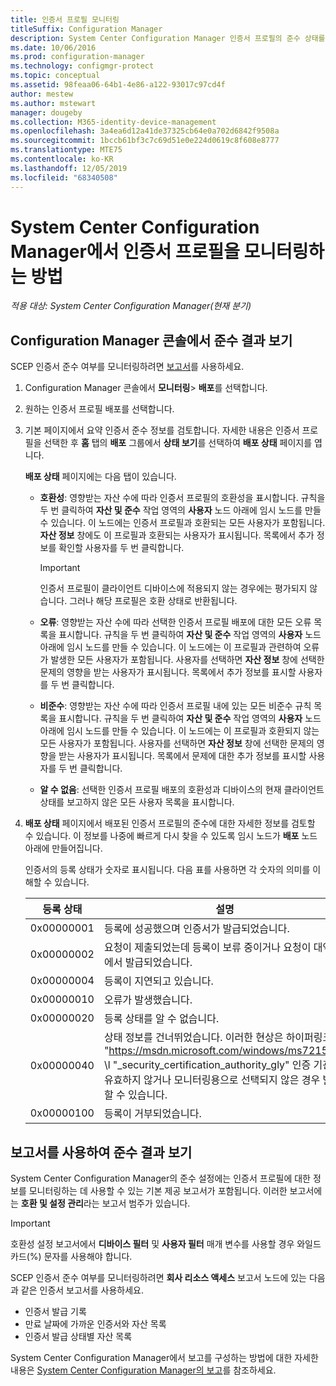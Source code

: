 ```yaml
---
title: 인증서 프로필 모니터링
titleSuffix: Configuration Manager
description: System Center Configuration Manager 인증서 프로필의 준수 상태를 모니터링하는 방법을 알아봅니다.
ms.date: 10/06/2016
ms.prod: configuration-manager
ms.technology: configmgr-protect
ms.topic: conceptual
ms.assetid: 98feaa06-64b1-4e86-a122-93017c97cd4f
author: mestew
ms.author: mstewart
manager: dougeby
ms.collection: M365-identity-device-management
ms.openlocfilehash: 3a4ea6d12a41de37325cb64e0a702d6842f9508a
ms.sourcegitcommit: 1bccb61bf3c7c69d51e0e224d0619c8f608e8777
ms.translationtype: MTE75
ms.contentlocale: ko-KR
ms.lasthandoff: 12/05/2019
ms.locfileid: "68340508"
---
```

# <a name="how-to-monitor-certificate-profiles-in-system-center-configuration-manager"></a>System Center Configuration Manager에서 인증서 프로필을 모니터링하는 방법

*적용 대상: System Center Configuration Manager(현재 분기)*


##  <a name="view-compliance-results-in-the-configuration-manager-console"></a>Configuration Manager 콘솔에서 준수 결과 보기  

SCEP 인증서 준수 여부를 모니터링하려면 [보고서](#view-compliance-results-by-using-reports)를 사용하세요. 

1. Configuration Manager 콘솔에서 **모니터링**>  **배포**를 선택합니다.  

2. 원하는 인증서 프로필 배포를 선택합니다.  

3. 기본 페이지에서 요약 인증서 준수 정보를 검토합니다. 자세한 내용은 인증서 프로필을 선택한 후 **홈** 탭의 **배포** 그룹에서 **상태 보기**를 선택하여 **배포 상태** 페이지를 엽니다.  

    **배포 상태** 페이지에는 다음 탭이 있습니다.  

   -   **호환성**: 영향받는 자산 수에 따라 인증서 프로필의 호환성을 표시합니다. 규칙을 두 번 클릭하여 **자산 및 준수** 작업 영역의 **사용자** 노드 아래에 임시 노드를 만들 수 있습니다. 이 노드에는 인증서 프로필과 호환되는 모든 사용자가 포함됩니다. **자산 정보** 창에도 이 프로필과 호환되는 사용자가 표시됩니다. 목록에서 추가 정보를 확인할 사용자를 두 번 클릭합니다.  

       > [!IMPORTANT]  
       >  인증서 프로필이 클라이언트 디바이스에 적용되지 않는 경우에는 평가되지 않습니다. 그러나 해당 프로필은 호환 상태로 반환됩니다.  

   -   **오류**: 영향받는 자산 수에 따라 선택한 인증서 프로필 배포에 대한 모든 오류 목록을 표시합니다. 규칙을 두 번 클릭하여 **자산 및 준수** 작업 영역의 **사용자** 노드 아래에 임시 노드를 만들 수 있습니다. 이 노드에는 이 프로필과 관련하여 오류가 발생한 모든 사용자가 포함됩니다. 사용자를 선택하면 **자산 정보** 창에 선택한 문제의 영향을 받는 사용자가 표시됩니다. 목록에서 추가 정보를 표시할 사용자를 두 번 클릭합니다.  

   -   **비준수**: 영향받는 자산 수에 따라 인증서 프로필 내에 있는 모든 비준수 규칙 목록을 표시합니다. 규칙을 두 번 클릭하여 **자산 및 준수** 작업 영역의 **사용자** 노드 아래에 임시 노드를 만들 수 있습니다. 이 노드에는 이 프로필과 호환되지 않는 모든 사용자가 포함됩니다. 사용자를 선택하면 **자산 정보** 창에 선택한 문제의 영향을 받는 사용자가 표시됩니다. 목록에서 문제에 대한 추가 정보를 표시할 사용자를 두 번 클릭합니다.  

   -   **알 수 없음**: 선택한 인증서 프로필 배포의 호환성과 디바이스의 현재 클라이언트 상태를 보고하지 않은 모든 사용자 목록을 표시합니다.  

4. **배포 상태** 페이지에서 배포된 인증서 프로필의 준수에 대한 자세한 정보를 검토할 수 있습니다. 이 정보를 나중에 빠르게 다시 찾을 수 있도록 임시 노드가 **배포** 노드 아래에 만들어집니다.  

    인증서의 등록 상태가 숫자로 표시됩니다. 다음 표를 사용하면 각 숫자의 의미를 이해할 수 있습니다.  


   | 등록 상태 |                                                                                                                   설명                                                                                                                   |
   |-------------------|-------------------------------------------------------------------------------------------------------------------------------------------------------------------------------------------------------------------------------------------------|
   |    0x00000001     |                                                                                         등록에 성공했으며 인증서가 발급되었습니다.                                                                                          |
   |    0x00000002     |                                                                    요청이 제출되었는데 등록이 보류 중이거나 요청이 대역 외에서 발급되었습니다.                                                                    |
   |    0x00000004     |                                                                                                          등록이 지연되고 있습니다.                                                                                                           |
   |    0x00000010     |                                                                                                               오류가 발생했습니다.                                                                                                                |
   |    0x00000020     |                                                                                                        등록 상태를 알 수 없습니다.                                                                                                        |
   |    0x00000040     | 상태 정보를 건너뛰었습니다. 이러한 현상은 하이퍼링크 "<https://msdn.microsoft.com/windows/ms721572>" \l "_security_certification_authority_gly" 인증 기관이 유효하지 않거나 모니터링용으로 선택되지 않은 경우 발생할 수 있습니다. |
   |    0x00000100     |                                                                                                           등록이 거부되었습니다.                                                                                                           |

##  <a name="view-compliance-results-by-using-reports"></a>보고서를 사용하여 준수 결과 보기

System Center Configuration Manager의 준수 설정에는 인증서 프로필에 대한 정보를 모니터링하는 데 사용할 수 있는 기본 제공 보고서가 포함됩니다. 이러한 보고서에는 **호환 및 설정 관리**라는 보고서 범주가 있습니다.  

> [!IMPORTANT]  
>  호환성 설정 보고서에서 **디바이스 필터** 및 **사용자 필터** 매개 변수를 사용할 경우 와일드카드(%) 문자를 사용해야 합니다.  

SCEP 인증서 준수 여부를 모니터링하려면 **회사 리소스 액세스** 보고서 노드에 있는 다음과 같은 인증서 보고서를 사용하세요.  

-   인증서 발급 기록  
-   만료 날짜에 가까운 인증서와 자산 목록  
-   인증서 발급 상태별 자산 목록  



 System Center Configuration Manager에서 보고를 구성하는 방법에 대한 자세한 내용은 [System Center Configuration Manager의 보고](../../core/servers/manage/reporting.md)를 참조하세요.  
